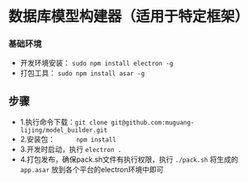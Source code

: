 # 数据库模型构建器（适用于特定框架）

### 基础环境  
- 开发环境安装： `sudo npm install electron -g`
- 打包工具： `sudo npm install asar -g`

## 步骤  
- 1.执行命令下载：`git clone git@github.com:muguang-lijing/model_builder.git`  
- 2.安装包：　　　`npm install`  
- 3.开发时启动，执行 `electron .`  
- 4.打包发布，确保pack.sh文件有执行权限，执行 `./pack.sh` 将生成的 `app.asar` 放到各个平台的electron环境中即可